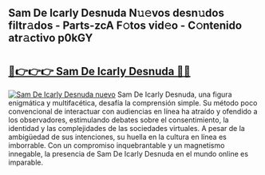 ## Sam De Icarly Desnuda N𝚞𝚎vos desn𝚞dos filtr𝚊dos - Parts-zcA F𝚘tos vid𝚎o - C𝚘ntenido atr𝚊ctivo p0kGY

# <h2><a href="http://mb9akz.tromn.icu/?c=Sam+De+Icarly+Desnuda">🔗👉👉👉 Sam De Icarly Desnuda 🔗🔗</a></h2>

[![Sam De Icarly Desnuda nuevo](https://i.imgur.com/pEAQMta.gif)](http://mb9akz.tromn.icu/?c=Sam+De+Icarly+Desnuda)
Sam De Icarly Desnuda, una figura enigmática y multifacética, desafía la comprensión simple. Su método poco convencional de interactuar con audiencias en línea ha atraído y ofendido a los observadores, estimulando debates sobre el consentimiento, la identidad y las complejidades de las sociedades virtuales. A pesar de la ambigüedad de sus intenciones, su huella en la cultura en línea es imborrable. Con un compromiso inquebrantable y un magnetismo innegable, la presencia de Sam De Icarly Desnuda en el mundo online es imparable.
